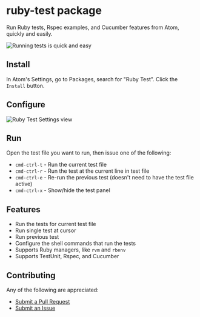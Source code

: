 # ruby-test package

Run Ruby tests, Rspec examples, and Cucumber features from Atom,
quickly and easily.

![Running tests is quick and easy](http://cl.ly/image/0W0l0Q0u3m3k/ruby-test.gif)

## Install

In Atom's Settings, go to Packages, search for "Ruby Test".
Click the `Install` button.

## Configure

![Ruby Test Settings view](http://cl.ly/image/0e3227191h2s/download/ruby-test-settings.png)

## Run

Open the test file you want to run, then issue one of the following:

* `cmd-ctrl-t` - Run the current test file
* `cmd-ctrl-r` - Run the test at the current line in test file
* `cmd-ctrl-e` - Re-run the previous test (doesn't need to have the test file active)
* `cmd-ctrl-x` - Show/hide the test panel

## Features

* Run the tests for current test file
* Run single test at cursor
* Run previous test
* Configure the shell commands that run the tests
* Supports Ruby managers, like `rvm` and `rbenv`
* Supports TestUnit, Rspec, and Cucumber

## Contributing

Any of the following are appreciated:

* [Submit a Pull Request](https://github.com/moxley/atom-ruby-test/pulls)
* [Submit an Issue](https://github.com/moxley/atom-ruby-test/issues)
